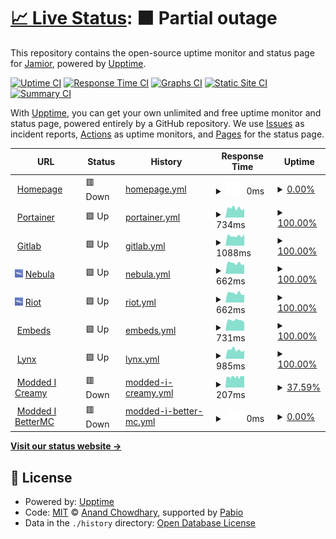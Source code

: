 # [📈 Live Status](https://status-dev.jadyn.au): <!--live status--> **🟧 Partial outage**

This repository contains the open-source uptime monitor and status page for [Jamior](https://status-dev.jadyn.au), powered by [Upptime](https://github.com/upptime/upptime).

[![Uptime CI](https://github.com/Jamior/status/workflows/Uptime%20CI/badge.svg)](https://github.com/Jamior/status/actions?query=workflow%3A%22Uptime+CI%22)
[![Response Time CI](https://github.com/Jamior/status/workflows/Response%20Time%20CI/badge.svg)](https://github.com/Jamior/status/actions?query=workflow%3A%22Response+Time+CI%22)
[![Graphs CI](https://github.com/Jamior/status/workflows/Graphs%20CI/badge.svg)](https://github.com/Jamior/status/actions?query=workflow%3A%22Graphs+CI%22)
[![Static Site CI](https://github.com/Jamior/status/workflows/Static%20Site%20CI/badge.svg)](https://github.com/Jamior/status/actions?query=workflow%3A%22Static+Site+CI%22)
[![Summary CI](https://github.com/Jamior/status/workflows/Summary%20CI/badge.svg)](https://github.com/Jamior/status/actions?query=workflow%3A%22Summary+CI%22)

With [Upptime](https://upptime.js.org), you can get your own unlimited and free uptime monitor and status page, powered entirely by a GitHub repository. We use [Issues](https://github.com/Jamior/status/issues) as incident reports, [Actions](https://github.com/Jamior/status/actions) as uptime monitors, and [Pages](https://status-dev.jadyn.au) for the status page.

<!--start: status pages-->
<!-- This summary is generated by Upptime (https://github.com/upptime/upptime) -->
<!-- Do not edit this manually, your changes will be overwritten -->
<!-- prettier-ignore -->
| URL | Status | History | Response Time | Uptime |
| --- | ------ | ------- | ------------- | ------ |
| <img alt="" src="https://icons.duckduckgo.com/ip3/jadyn.au.ico" height="13"> [Homepage](https://jadyn.au) | 🟥 Down | [homepage.yml](https://github.com/Jamior/status/commits/HEAD/history/homepage.yml) | <details><summary><img alt="Response time graph" src="./graphs/homepage/response-time-week.png" height="20"> 0ms</summary><br><a href="https://status.jadyn.au/history/homepage"><img alt="Response time 199" src="https://img.shields.io/endpoint?url=https%3A%2F%2Fraw.githubusercontent.com%2FJamior%2Fstatus%2FHEAD%2Fapi%2Fhomepage%2Fresponse-time.json"></a><br><a href="https://status.jadyn.au/history/homepage"><img alt="24-hour response time 0" src="https://img.shields.io/endpoint?url=https%3A%2F%2Fraw.githubusercontent.com%2FJamior%2Fstatus%2FHEAD%2Fapi%2Fhomepage%2Fresponse-time-day.json"></a><br><a href="https://status.jadyn.au/history/homepage"><img alt="7-day response time 0" src="https://img.shields.io/endpoint?url=https%3A%2F%2Fraw.githubusercontent.com%2FJamior%2Fstatus%2FHEAD%2Fapi%2Fhomepage%2Fresponse-time-week.json"></a><br><a href="https://status.jadyn.au/history/homepage"><img alt="30-day response time 0" src="https://img.shields.io/endpoint?url=https%3A%2F%2Fraw.githubusercontent.com%2FJamior%2Fstatus%2FHEAD%2Fapi%2Fhomepage%2Fresponse-time-month.json"></a><br><a href="https://status.jadyn.au/history/homepage"><img alt="1-year response time 199" src="https://img.shields.io/endpoint?url=https%3A%2F%2Fraw.githubusercontent.com%2FJamior%2Fstatus%2FHEAD%2Fapi%2Fhomepage%2Fresponse-time-year.json"></a></details> | <details><summary><a href="https://status.jadyn.au/history/homepage">0.00%</a></summary><a href="https://status.jadyn.au/history/homepage"><img alt="All-time uptime 31.14%" src="https://img.shields.io/endpoint?url=https%3A%2F%2Fraw.githubusercontent.com%2FJamior%2Fstatus%2FHEAD%2Fapi%2Fhomepage%2Fuptime.json"></a><br><a href="https://status.jadyn.au/history/homepage"><img alt="24-hour uptime 0.00%" src="https://img.shields.io/endpoint?url=https%3A%2F%2Fraw.githubusercontent.com%2FJamior%2Fstatus%2FHEAD%2Fapi%2Fhomepage%2Fuptime-day.json"></a><br><a href="https://status.jadyn.au/history/homepage"><img alt="7-day uptime 0.00%" src="https://img.shields.io/endpoint?url=https%3A%2F%2Fraw.githubusercontent.com%2FJamior%2Fstatus%2FHEAD%2Fapi%2Fhomepage%2Fuptime-week.json"></a><br><a href="https://status.jadyn.au/history/homepage"><img alt="30-day uptime 0.00%" src="https://img.shields.io/endpoint?url=https%3A%2F%2Fraw.githubusercontent.com%2FJamior%2Fstatus%2FHEAD%2Fapi%2Fhomepage%2Fuptime-month.json"></a><br><a href="https://status.jadyn.au/history/homepage"><img alt="1-year uptime 31.14%" src="https://img.shields.io/endpoint?url=https%3A%2F%2Fraw.githubusercontent.com%2FJamior%2Fstatus%2FHEAD%2Fapi%2Fhomepage%2Fuptime-year.json"></a></details>
| <img alt="" src="https://icons.duckduckgo.com/ip3/portainer.jadyn.au.ico" height="13"> [Portainer](https://portainer.jadyn.au) | 🟩 Up | [portainer.yml](https://github.com/Jamior/status/commits/HEAD/history/portainer.yml) | <details><summary><img alt="Response time graph" src="./graphs/portainer/response-time-week.png" height="20"> 734ms</summary><br><a href="https://status.jadyn.au/history/portainer"><img alt="Response time 725" src="https://img.shields.io/endpoint?url=https%3A%2F%2Fraw.githubusercontent.com%2FJamior%2Fstatus%2FHEAD%2Fapi%2Fportainer%2Fresponse-time.json"></a><br><a href="https://status.jadyn.au/history/portainer"><img alt="24-hour response time 702" src="https://img.shields.io/endpoint?url=https%3A%2F%2Fraw.githubusercontent.com%2FJamior%2Fstatus%2FHEAD%2Fapi%2Fportainer%2Fresponse-time-day.json"></a><br><a href="https://status.jadyn.au/history/portainer"><img alt="7-day response time 734" src="https://img.shields.io/endpoint?url=https%3A%2F%2Fraw.githubusercontent.com%2FJamior%2Fstatus%2FHEAD%2Fapi%2Fportainer%2Fresponse-time-week.json"></a><br><a href="https://status.jadyn.au/history/portainer"><img alt="30-day response time 674" src="https://img.shields.io/endpoint?url=https%3A%2F%2Fraw.githubusercontent.com%2FJamior%2Fstatus%2FHEAD%2Fapi%2Fportainer%2Fresponse-time-month.json"></a><br><a href="https://status.jadyn.au/history/portainer"><img alt="1-year response time 725" src="https://img.shields.io/endpoint?url=https%3A%2F%2Fraw.githubusercontent.com%2FJamior%2Fstatus%2FHEAD%2Fapi%2Fportainer%2Fresponse-time-year.json"></a></details> | <details><summary><a href="https://status.jadyn.au/history/portainer">100.00%</a></summary><a href="https://status.jadyn.au/history/portainer"><img alt="All-time uptime 95.99%" src="https://img.shields.io/endpoint?url=https%3A%2F%2Fraw.githubusercontent.com%2FJamior%2Fstatus%2FHEAD%2Fapi%2Fportainer%2Fuptime.json"></a><br><a href="https://status.jadyn.au/history/portainer"><img alt="24-hour uptime 100.00%" src="https://img.shields.io/endpoint?url=https%3A%2F%2Fraw.githubusercontent.com%2FJamior%2Fstatus%2FHEAD%2Fapi%2Fportainer%2Fuptime-day.json"></a><br><a href="https://status.jadyn.au/history/portainer"><img alt="7-day uptime 100.00%" src="https://img.shields.io/endpoint?url=https%3A%2F%2Fraw.githubusercontent.com%2FJamior%2Fstatus%2FHEAD%2Fapi%2Fportainer%2Fuptime-week.json"></a><br><a href="https://status.jadyn.au/history/portainer"><img alt="30-day uptime 96.33%" src="https://img.shields.io/endpoint?url=https%3A%2F%2Fraw.githubusercontent.com%2FJamior%2Fstatus%2FHEAD%2Fapi%2Fportainer%2Fuptime-month.json"></a><br><a href="https://status.jadyn.au/history/portainer"><img alt="1-year uptime 95.99%" src="https://img.shields.io/endpoint?url=https%3A%2F%2Fraw.githubusercontent.com%2FJamior%2Fstatus%2FHEAD%2Fapi%2Fportainer%2Fuptime-year.json"></a></details>
| <img alt="" src="https://icons.duckduckgo.com/ip3/gitlab.jadyn.au.ico" height="13"> [Gitlab](https://gitlab.jadyn.au) | 🟩 Up | [gitlab.yml](https://github.com/Jamior/status/commits/HEAD/history/gitlab.yml) | <details><summary><img alt="Response time graph" src="./graphs/gitlab/response-time-week.png" height="20"> 1088ms</summary><br><a href="https://status.jadyn.au/history/gitlab"><img alt="Response time 1272" src="https://img.shields.io/endpoint?url=https%3A%2F%2Fraw.githubusercontent.com%2FJamior%2Fstatus%2FHEAD%2Fapi%2Fgitlab%2Fresponse-time.json"></a><br><a href="https://status.jadyn.au/history/gitlab"><img alt="24-hour response time 1307" src="https://img.shields.io/endpoint?url=https%3A%2F%2Fraw.githubusercontent.com%2FJamior%2Fstatus%2FHEAD%2Fapi%2Fgitlab%2Fresponse-time-day.json"></a><br><a href="https://status.jadyn.au/history/gitlab"><img alt="7-day response time 1088" src="https://img.shields.io/endpoint?url=https%3A%2F%2Fraw.githubusercontent.com%2FJamior%2Fstatus%2FHEAD%2Fapi%2Fgitlab%2Fresponse-time-week.json"></a><br><a href="https://status.jadyn.au/history/gitlab"><img alt="30-day response time 1560" src="https://img.shields.io/endpoint?url=https%3A%2F%2Fraw.githubusercontent.com%2FJamior%2Fstatus%2FHEAD%2Fapi%2Fgitlab%2Fresponse-time-month.json"></a><br><a href="https://status.jadyn.au/history/gitlab"><img alt="1-year response time 1272" src="https://img.shields.io/endpoint?url=https%3A%2F%2Fraw.githubusercontent.com%2FJamior%2Fstatus%2FHEAD%2Fapi%2Fgitlab%2Fresponse-time-year.json"></a></details> | <details><summary><a href="https://status.jadyn.au/history/gitlab">100.00%</a></summary><a href="https://status.jadyn.au/history/gitlab"><img alt="All-time uptime 78.43%" src="https://img.shields.io/endpoint?url=https%3A%2F%2Fraw.githubusercontent.com%2FJamior%2Fstatus%2FHEAD%2Fapi%2Fgitlab%2Fuptime.json"></a><br><a href="https://status.jadyn.au/history/gitlab"><img alt="24-hour uptime 100.00%" src="https://img.shields.io/endpoint?url=https%3A%2F%2Fraw.githubusercontent.com%2FJamior%2Fstatus%2FHEAD%2Fapi%2Fgitlab%2Fuptime-day.json"></a><br><a href="https://status.jadyn.au/history/gitlab"><img alt="7-day uptime 100.00%" src="https://img.shields.io/endpoint?url=https%3A%2F%2Fraw.githubusercontent.com%2FJamior%2Fstatus%2FHEAD%2Fapi%2Fgitlab%2Fuptime-week.json"></a><br><a href="https://status.jadyn.au/history/gitlab"><img alt="30-day uptime 73.73%" src="https://img.shields.io/endpoint?url=https%3A%2F%2Fraw.githubusercontent.com%2FJamior%2Fstatus%2FHEAD%2Fapi%2Fgitlab%2Fuptime-month.json"></a><br><a href="https://status.jadyn.au/history/gitlab"><img alt="1-year uptime 78.43%" src="https://img.shields.io/endpoint?url=https%3A%2F%2Fraw.githubusercontent.com%2FJamior%2Fstatus%2FHEAD%2Fapi%2Fgitlab%2Fuptime-year.json"></a></details>
| <img alt="" src="https://raw.githubusercontent.com/Jamior/status/master/zep.ico" height="13"> [Nebula](https://dashboard.jadyn.au) | 🟩 Up | [nebula.yml](https://github.com/Jamior/status/commits/HEAD/history/nebula.yml) | <details><summary><img alt="Response time graph" src="./graphs/nebula/response-time-week.png" height="20"> 662ms</summary><br><a href="https://status.jadyn.au/history/nebula"><img alt="Response time 678" src="https://img.shields.io/endpoint?url=https%3A%2F%2Fraw.githubusercontent.com%2FJamior%2Fstatus%2FHEAD%2Fapi%2Fnebula%2Fresponse-time.json"></a><br><a href="https://status.jadyn.au/history/nebula"><img alt="24-hour response time 578" src="https://img.shields.io/endpoint?url=https%3A%2F%2Fraw.githubusercontent.com%2FJamior%2Fstatus%2FHEAD%2Fapi%2Fnebula%2Fresponse-time-day.json"></a><br><a href="https://status.jadyn.au/history/nebula"><img alt="7-day response time 662" src="https://img.shields.io/endpoint?url=https%3A%2F%2Fraw.githubusercontent.com%2FJamior%2Fstatus%2FHEAD%2Fapi%2Fnebula%2Fresponse-time-week.json"></a><br><a href="https://status.jadyn.au/history/nebula"><img alt="30-day response time 638" src="https://img.shields.io/endpoint?url=https%3A%2F%2Fraw.githubusercontent.com%2FJamior%2Fstatus%2FHEAD%2Fapi%2Fnebula%2Fresponse-time-month.json"></a><br><a href="https://status.jadyn.au/history/nebula"><img alt="1-year response time 678" src="https://img.shields.io/endpoint?url=https%3A%2F%2Fraw.githubusercontent.com%2FJamior%2Fstatus%2FHEAD%2Fapi%2Fnebula%2Fresponse-time-year.json"></a></details> | <details><summary><a href="https://status.jadyn.au/history/nebula">100.00%</a></summary><a href="https://status.jadyn.au/history/nebula"><img alt="All-time uptime 96.00%" src="https://img.shields.io/endpoint?url=https%3A%2F%2Fraw.githubusercontent.com%2FJamior%2Fstatus%2FHEAD%2Fapi%2Fnebula%2Fuptime.json"></a><br><a href="https://status.jadyn.au/history/nebula"><img alt="24-hour uptime 100.00%" src="https://img.shields.io/endpoint?url=https%3A%2F%2Fraw.githubusercontent.com%2FJamior%2Fstatus%2FHEAD%2Fapi%2Fnebula%2Fuptime-day.json"></a><br><a href="https://status.jadyn.au/history/nebula"><img alt="7-day uptime 100.00%" src="https://img.shields.io/endpoint?url=https%3A%2F%2Fraw.githubusercontent.com%2FJamior%2Fstatus%2FHEAD%2Fapi%2Fnebula%2Fuptime-week.json"></a><br><a href="https://status.jadyn.au/history/nebula"><img alt="30-day uptime 96.33%" src="https://img.shields.io/endpoint?url=https%3A%2F%2Fraw.githubusercontent.com%2FJamior%2Fstatus%2FHEAD%2Fapi%2Fnebula%2Fuptime-month.json"></a><br><a href="https://status.jadyn.au/history/nebula"><img alt="1-year uptime 96.00%" src="https://img.shields.io/endpoint?url=https%3A%2F%2Fraw.githubusercontent.com%2FJamior%2Fstatus%2FHEAD%2Fapi%2Fnebula%2Fuptime-year.json"></a></details>
| <img alt="" src="https://raw.githubusercontent.com/Jamior/status/master/zep.ico" height="13"> [Riot](https://riot.jadyn.au) | 🟩 Up | [riot.yml](https://github.com/Jamior/status/commits/HEAD/history/riot.yml) | <details><summary><img alt="Response time graph" src="./graphs/riot/response-time-week.png" height="20"> 662ms</summary><br><a href="https://status.jadyn.au/history/riot"><img alt="Response time 665" src="https://img.shields.io/endpoint?url=https%3A%2F%2Fraw.githubusercontent.com%2FJamior%2Fstatus%2FHEAD%2Fapi%2Friot%2Fresponse-time.json"></a><br><a href="https://status.jadyn.au/history/riot"><img alt="24-hour response time 546" src="https://img.shields.io/endpoint?url=https%3A%2F%2Fraw.githubusercontent.com%2FJamior%2Fstatus%2FHEAD%2Fapi%2Friot%2Fresponse-time-day.json"></a><br><a href="https://status.jadyn.au/history/riot"><img alt="7-day response time 662" src="https://img.shields.io/endpoint?url=https%3A%2F%2Fraw.githubusercontent.com%2FJamior%2Fstatus%2FHEAD%2Fapi%2Friot%2Fresponse-time-week.json"></a><br><a href="https://status.jadyn.au/history/riot"><img alt="30-day response time 632" src="https://img.shields.io/endpoint?url=https%3A%2F%2Fraw.githubusercontent.com%2FJamior%2Fstatus%2FHEAD%2Fapi%2Friot%2Fresponse-time-month.json"></a><br><a href="https://status.jadyn.au/history/riot"><img alt="1-year response time 665" src="https://img.shields.io/endpoint?url=https%3A%2F%2Fraw.githubusercontent.com%2FJamior%2Fstatus%2FHEAD%2Fapi%2Friot%2Fresponse-time-year.json"></a></details> | <details><summary><a href="https://status.jadyn.au/history/riot">100.00%</a></summary><a href="https://status.jadyn.au/history/riot"><img alt="All-time uptime 96.00%" src="https://img.shields.io/endpoint?url=https%3A%2F%2Fraw.githubusercontent.com%2FJamior%2Fstatus%2FHEAD%2Fapi%2Friot%2Fuptime.json"></a><br><a href="https://status.jadyn.au/history/riot"><img alt="24-hour uptime 100.00%" src="https://img.shields.io/endpoint?url=https%3A%2F%2Fraw.githubusercontent.com%2FJamior%2Fstatus%2FHEAD%2Fapi%2Friot%2Fuptime-day.json"></a><br><a href="https://status.jadyn.au/history/riot"><img alt="7-day uptime 100.00%" src="https://img.shields.io/endpoint?url=https%3A%2F%2Fraw.githubusercontent.com%2FJamior%2Fstatus%2FHEAD%2Fapi%2Friot%2Fuptime-week.json"></a><br><a href="https://status.jadyn.au/history/riot"><img alt="30-day uptime 96.33%" src="https://img.shields.io/endpoint?url=https%3A%2F%2Fraw.githubusercontent.com%2FJamior%2Fstatus%2FHEAD%2Fapi%2Friot%2Fuptime-month.json"></a><br><a href="https://status.jadyn.au/history/riot"><img alt="1-year uptime 96.00%" src="https://img.shields.io/endpoint?url=https%3A%2F%2Fraw.githubusercontent.com%2FJamior%2Fstatus%2FHEAD%2Fapi%2Friot%2Fuptime-year.json"></a></details>
| <img alt="" src="https://icons.duckduckgo.com/ip3/embed.jadyn.au.ico" height="13"> [Embeds](https://embed.jadyn.au) | 🟩 Up | [embeds.yml](https://github.com/Jamior/status/commits/HEAD/history/embeds.yml) | <details><summary><img alt="Response time graph" src="./graphs/embeds/response-time-week.png" height="20"> 731ms</summary><br><a href="https://status.jadyn.au/history/embeds"><img alt="Response time 679" src="https://img.shields.io/endpoint?url=https%3A%2F%2Fraw.githubusercontent.com%2FJamior%2Fstatus%2FHEAD%2Fapi%2Fembeds%2Fresponse-time.json"></a><br><a href="https://status.jadyn.au/history/embeds"><img alt="24-hour response time 582" src="https://img.shields.io/endpoint?url=https%3A%2F%2Fraw.githubusercontent.com%2FJamior%2Fstatus%2FHEAD%2Fapi%2Fembeds%2Fresponse-time-day.json"></a><br><a href="https://status.jadyn.au/history/embeds"><img alt="7-day response time 731" src="https://img.shields.io/endpoint?url=https%3A%2F%2Fraw.githubusercontent.com%2FJamior%2Fstatus%2FHEAD%2Fapi%2Fembeds%2Fresponse-time-week.json"></a><br><a href="https://status.jadyn.au/history/embeds"><img alt="30-day response time 664" src="https://img.shields.io/endpoint?url=https%3A%2F%2Fraw.githubusercontent.com%2FJamior%2Fstatus%2FHEAD%2Fapi%2Fembeds%2Fresponse-time-month.json"></a><br><a href="https://status.jadyn.au/history/embeds"><img alt="1-year response time 679" src="https://img.shields.io/endpoint?url=https%3A%2F%2Fraw.githubusercontent.com%2FJamior%2Fstatus%2FHEAD%2Fapi%2Fembeds%2Fresponse-time-year.json"></a></details> | <details><summary><a href="https://status.jadyn.au/history/embeds">100.00%</a></summary><a href="https://status.jadyn.au/history/embeds"><img alt="All-time uptime 96.00%" src="https://img.shields.io/endpoint?url=https%3A%2F%2Fraw.githubusercontent.com%2FJamior%2Fstatus%2FHEAD%2Fapi%2Fembeds%2Fuptime.json"></a><br><a href="https://status.jadyn.au/history/embeds"><img alt="24-hour uptime 100.00%" src="https://img.shields.io/endpoint?url=https%3A%2F%2Fraw.githubusercontent.com%2FJamior%2Fstatus%2FHEAD%2Fapi%2Fembeds%2Fuptime-day.json"></a><br><a href="https://status.jadyn.au/history/embeds"><img alt="7-day uptime 100.00%" src="https://img.shields.io/endpoint?url=https%3A%2F%2Fraw.githubusercontent.com%2FJamior%2Fstatus%2FHEAD%2Fapi%2Fembeds%2Fuptime-week.json"></a><br><a href="https://status.jadyn.au/history/embeds"><img alt="30-day uptime 96.33%" src="https://img.shields.io/endpoint?url=https%3A%2F%2Fraw.githubusercontent.com%2FJamior%2Fstatus%2FHEAD%2Fapi%2Fembeds%2Fuptime-month.json"></a><br><a href="https://status.jadyn.au/history/embeds"><img alt="1-year uptime 96.00%" src="https://img.shields.io/endpoint?url=https%3A%2F%2Fraw.githubusercontent.com%2FJamior%2Fstatus%2FHEAD%2Fapi%2Fembeds%2Fuptime-year.json"></a></details>
| <img alt="" src="https://icons.duckduckgo.com/ip3/i.jadyn.au.ico" height="13"> [Lynx](https://i.jadyn.au) | 🟩 Up | [lynx.yml](https://github.com/Jamior/status/commits/HEAD/history/lynx.yml) | <details><summary><img alt="Response time graph" src="./graphs/lynx/response-time-week.png" height="20"> 985ms</summary><br><a href="https://status.jadyn.au/history/lynx"><img alt="Response time 916" src="https://img.shields.io/endpoint?url=https%3A%2F%2Fraw.githubusercontent.com%2FJamior%2Fstatus%2FHEAD%2Fapi%2Flynx%2Fresponse-time.json"></a><br><a href="https://status.jadyn.au/history/lynx"><img alt="24-hour response time 916" src="https://img.shields.io/endpoint?url=https%3A%2F%2Fraw.githubusercontent.com%2FJamior%2Fstatus%2FHEAD%2Fapi%2Flynx%2Fresponse-time-day.json"></a><br><a href="https://status.jadyn.au/history/lynx"><img alt="7-day response time 985" src="https://img.shields.io/endpoint?url=https%3A%2F%2Fraw.githubusercontent.com%2FJamior%2Fstatus%2FHEAD%2Fapi%2Flynx%2Fresponse-time-week.json"></a><br><a href="https://status.jadyn.au/history/lynx"><img alt="30-day response time 880" src="https://img.shields.io/endpoint?url=https%3A%2F%2Fraw.githubusercontent.com%2FJamior%2Fstatus%2FHEAD%2Fapi%2Flynx%2Fresponse-time-month.json"></a><br><a href="https://status.jadyn.au/history/lynx"><img alt="1-year response time 916" src="https://img.shields.io/endpoint?url=https%3A%2F%2Fraw.githubusercontent.com%2FJamior%2Fstatus%2FHEAD%2Fapi%2Flynx%2Fresponse-time-year.json"></a></details> | <details><summary><a href="https://status.jadyn.au/history/lynx">100.00%</a></summary><a href="https://status.jadyn.au/history/lynx"><img alt="All-time uptime 96.00%" src="https://img.shields.io/endpoint?url=https%3A%2F%2Fraw.githubusercontent.com%2FJamior%2Fstatus%2FHEAD%2Fapi%2Flynx%2Fuptime.json"></a><br><a href="https://status.jadyn.au/history/lynx"><img alt="24-hour uptime 100.00%" src="https://img.shields.io/endpoint?url=https%3A%2F%2Fraw.githubusercontent.com%2FJamior%2Fstatus%2FHEAD%2Fapi%2Flynx%2Fuptime-day.json"></a><br><a href="https://status.jadyn.au/history/lynx"><img alt="7-day uptime 100.00%" src="https://img.shields.io/endpoint?url=https%3A%2F%2Fraw.githubusercontent.com%2FJamior%2Fstatus%2FHEAD%2Fapi%2Flynx%2Fuptime-week.json"></a><br><a href="https://status.jadyn.au/history/lynx"><img alt="30-day uptime 96.33%" src="https://img.shields.io/endpoint?url=https%3A%2F%2Fraw.githubusercontent.com%2FJamior%2Fstatus%2FHEAD%2Fapi%2Flynx%2Fuptime-month.json"></a><br><a href="https://status.jadyn.au/history/lynx"><img alt="1-year uptime 96.00%" src="https://img.shields.io/endpoint?url=https%3A%2F%2Fraw.githubusercontent.com%2FJamior%2Fstatus%2FHEAD%2Fapi%2Flynx%2Fuptime-year.json"></a></details>
| <img alt="" src="https://raw.githubusercontent.com/Jamior/status/master/mc.ico" height="13"> [Modded I Creamy](15.235.216.42) | 🟥 Down | [modded-i-creamy.yml](https://github.com/Jamior/status/commits/HEAD/history/modded-i-creamy.yml) | <details><summary><img alt="Response time graph" src="./graphs/modded-i-creamy/response-time-week.png" height="20"> 207ms</summary><br><a href="https://status.jadyn.au/history/modded-i-creamy"><img alt="Response time 206" src="https://img.shields.io/endpoint?url=https%3A%2F%2Fraw.githubusercontent.com%2FJamior%2Fstatus%2FHEAD%2Fapi%2Fmodded-i-creamy%2Fresponse-time.json"></a><br><a href="https://status.jadyn.au/history/modded-i-creamy"><img alt="24-hour response time 211" src="https://img.shields.io/endpoint?url=https%3A%2F%2Fraw.githubusercontent.com%2FJamior%2Fstatus%2FHEAD%2Fapi%2Fmodded-i-creamy%2Fresponse-time-day.json"></a><br><a href="https://status.jadyn.au/history/modded-i-creamy"><img alt="7-day response time 207" src="https://img.shields.io/endpoint?url=https%3A%2F%2Fraw.githubusercontent.com%2FJamior%2Fstatus%2FHEAD%2Fapi%2Fmodded-i-creamy%2Fresponse-time-week.json"></a><br><a href="https://status.jadyn.au/history/modded-i-creamy"><img alt="30-day response time 206" src="https://img.shields.io/endpoint?url=https%3A%2F%2Fraw.githubusercontent.com%2FJamior%2Fstatus%2FHEAD%2Fapi%2Fmodded-i-creamy%2Fresponse-time-month.json"></a><br><a href="https://status.jadyn.au/history/modded-i-creamy"><img alt="1-year response time 206" src="https://img.shields.io/endpoint?url=https%3A%2F%2Fraw.githubusercontent.com%2FJamior%2Fstatus%2FHEAD%2Fapi%2Fmodded-i-creamy%2Fresponse-time-year.json"></a></details> | <details><summary><a href="https://status.jadyn.au/history/modded-i-creamy">37.59%</a></summary><a href="https://status.jadyn.au/history/modded-i-creamy"><img alt="All-time uptime 18.78%" src="https://img.shields.io/endpoint?url=https%3A%2F%2Fraw.githubusercontent.com%2FJamior%2Fstatus%2FHEAD%2Fapi%2Fmodded-i-creamy%2Fuptime.json"></a><br><a href="https://status.jadyn.au/history/modded-i-creamy"><img alt="24-hour uptime 14.43%" src="https://img.shields.io/endpoint?url=https%3A%2F%2Fraw.githubusercontent.com%2FJamior%2Fstatus%2FHEAD%2Fapi%2Fmodded-i-creamy%2Fuptime-day.json"></a><br><a href="https://status.jadyn.au/history/modded-i-creamy"><img alt="7-day uptime 37.59%" src="https://img.shields.io/endpoint?url=https%3A%2F%2Fraw.githubusercontent.com%2FJamior%2Fstatus%2FHEAD%2Fapi%2Fmodded-i-creamy%2Fuptime-week.json"></a><br><a href="https://status.jadyn.au/history/modded-i-creamy"><img alt="30-day uptime 30.39%" src="https://img.shields.io/endpoint?url=https%3A%2F%2Fraw.githubusercontent.com%2FJamior%2Fstatus%2FHEAD%2Fapi%2Fmodded-i-creamy%2Fuptime-month.json"></a><br><a href="https://status.jadyn.au/history/modded-i-creamy"><img alt="1-year uptime 18.78%" src="https://img.shields.io/endpoint?url=https%3A%2F%2Fraw.githubusercontent.com%2FJamior%2Fstatus%2FHEAD%2Fapi%2Fmodded-i-creamy%2Fuptime-year.json"></a></details>
| <img alt="" src="https://raw.githubusercontent.com/Jamior/status/master/mc.ico" height="13"> [Modded I BetterMC](15.235.181.222) | 🟥 Down | [modded-i-better-mc.yml](https://github.com/Jamior/status/commits/HEAD/history/modded-i-better-mc.yml) | <details><summary><img alt="Response time graph" src="./graphs/modded-i-better-mc/response-time-week.png" height="20"> 0ms</summary><br><a href="https://status.jadyn.au/history/modded-i-better-mc"><img alt="Response time 203" src="https://img.shields.io/endpoint?url=https%3A%2F%2Fraw.githubusercontent.com%2FJamior%2Fstatus%2FHEAD%2Fapi%2Fmodded-i-better-mc%2Fresponse-time.json"></a><br><a href="https://status.jadyn.au/history/modded-i-better-mc"><img alt="24-hour response time 0" src="https://img.shields.io/endpoint?url=https%3A%2F%2Fraw.githubusercontent.com%2FJamior%2Fstatus%2FHEAD%2Fapi%2Fmodded-i-better-mc%2Fresponse-time-day.json"></a><br><a href="https://status.jadyn.au/history/modded-i-better-mc"><img alt="7-day response time 0" src="https://img.shields.io/endpoint?url=https%3A%2F%2Fraw.githubusercontent.com%2FJamior%2Fstatus%2FHEAD%2Fapi%2Fmodded-i-better-mc%2Fresponse-time-week.json"></a><br><a href="https://status.jadyn.au/history/modded-i-better-mc"><img alt="30-day response time 214" src="https://img.shields.io/endpoint?url=https%3A%2F%2Fraw.githubusercontent.com%2FJamior%2Fstatus%2FHEAD%2Fapi%2Fmodded-i-better-mc%2Fresponse-time-month.json"></a><br><a href="https://status.jadyn.au/history/modded-i-better-mc"><img alt="1-year response time 203" src="https://img.shields.io/endpoint?url=https%3A%2F%2Fraw.githubusercontent.com%2FJamior%2Fstatus%2FHEAD%2Fapi%2Fmodded-i-better-mc%2Fresponse-time-year.json"></a></details> | <details><summary><a href="https://status.jadyn.au/history/modded-i-better-mc">0.00%</a></summary><a href="https://status.jadyn.au/history/modded-i-better-mc"><img alt="All-time uptime 64.41%" src="https://img.shields.io/endpoint?url=https%3A%2F%2Fraw.githubusercontent.com%2FJamior%2Fstatus%2FHEAD%2Fapi%2Fmodded-i-better-mc%2Fuptime.json"></a><br><a href="https://status.jadyn.au/history/modded-i-better-mc"><img alt="24-hour uptime 0.00%" src="https://img.shields.io/endpoint?url=https%3A%2F%2Fraw.githubusercontent.com%2FJamior%2Fstatus%2FHEAD%2Fapi%2Fmodded-i-better-mc%2Fuptime-day.json"></a><br><a href="https://status.jadyn.au/history/modded-i-better-mc"><img alt="7-day uptime 0.00%" src="https://img.shields.io/endpoint?url=https%3A%2F%2Fraw.githubusercontent.com%2FJamior%2Fstatus%2FHEAD%2Fapi%2Fmodded-i-better-mc%2Fuptime-week.json"></a><br><a href="https://status.jadyn.au/history/modded-i-better-mc"><img alt="30-day uptime 17.16%" src="https://img.shields.io/endpoint?url=https%3A%2F%2Fraw.githubusercontent.com%2FJamior%2Fstatus%2FHEAD%2Fapi%2Fmodded-i-better-mc%2Fuptime-month.json"></a><br><a href="https://status.jadyn.au/history/modded-i-better-mc"><img alt="1-year uptime 64.41%" src="https://img.shields.io/endpoint?url=https%3A%2F%2Fraw.githubusercontent.com%2FJamior%2Fstatus%2FHEAD%2Fapi%2Fmodded-i-better-mc%2Fuptime-year.json"></a></details>

<!--end: status pages-->

[**Visit our status website →**](https://status-dev.jadyn.au)

## 📄 License

- Powered by: [Upptime](https://github.com/upptime/upptime)
- Code: [MIT](./LICENSE) © [Anand Chowdhary](https://anandchowdhary.com), supported by [Pabio](https://pabio.com)
- Data in the `./history` directory: [Open Database License](https://opendatacommons.org/licenses/odbl/1-0/)

